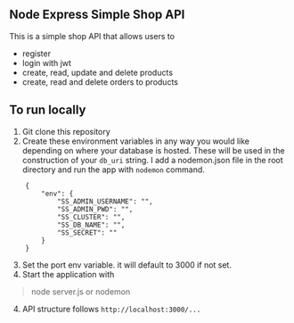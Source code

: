 ## Node Express Simple Shop API
This is a simple shop API that allows users to
- register
- login with jwt
- create, read, update and delete products
- create, read and delete orders to products


## To run locally
1. Git clone this repository
2. Create these environment variables in any way you would like depending on where your database is hosted. These will be used in the construction of your `db_uri` string. I add a nodemon.json file in the root directory and run the app with `nodemon` command.
```
    {
        "env": {
            "SS_ADMIN_USERNAME": "",
            "SS_ADMIN_PWD": "",
            "SS_CLUSTER": "",
            "SS_DB_NAME": "",
            "SS_SECRET": ""
        }
    }
```
3. Set the port env variable. it will default to 3000 if not set.
4. Start the application with
> node server.js or nodemon

4. API structure follows `http://localhost:3000/...`

